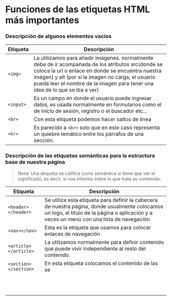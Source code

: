 # Funciones de las etiquetas HTML más importantes

### Descripción de algunos elementos vacíos

| Etiqueta      | Descripción                                                                                                                                                                                                                                                                                 |
| ------------- | ------------------------------------------------------------------------------------------------------------------------------------------------------------------------------------------------------------------------------------------------------------------------------------------- |
| ```<img>```   | La utilizamos para añadir imágenes. normalmente debe de ir acompañada de los atributos src(donde se coloca la url o enlace en donde se encuentra nuestra imágen) y alt (por si la imagen no carga, el usuario pueda leer el nombre de la imagen para tener una idea de lo que se iba a ver) |
| ```<input>``` | Es un campo en donde el usuario puede ingresar datos, es usada normalmente en formularios como el de inicio de sesión, registro o el buscador etc...                                                                                                                                        |
| ```<br>```    | Con esta etiqueta podemos hacer saltos de linea                                                                                                                                                                                                                                             |
| ```<hr>```    | Es parecido a ```<br>``` solo que en este caso representa un quiebre temático entre los párrafos de una sección.                                                                                                                                                                                                                                                                             | 

### Descripción de las etiquetas semánticas para la estructura base de nuestra página
> Nota: Una etiqueta se califica como semántica si tiene que ver el significado, es decir, si nos informa sobre lo que trata su contenido.

| Etiqueta                   | Descripción                                                                                                                                                                                |
| -------------------------- | ------------------------------------------------------------------------------------------------------------------------------------------------------------------------------------------ |
| ```<header></header> ```   | Se utiliza esta etiqueta para definir la cabecera de nuestra página, donde usualmente colocamos un logo, el título de la página o aplicación y a veces un menú con una lista de navegación |
| ```<nav></nav> ```         | Esta es la etiqueta que usamos para colocar enlaces de navegación                                                                                                                          |
| ```<article></article> ``` | La utilizamos normalmente para definir contenido que puede vivir independiente al resto del contenido.                                                                                     |
| ```<section></section> ``` | En esta etiqueta colocamos el contenido de las se                                                                                                                                                                                           |
| ``` ```                    |                                                                                                                                                                                            |
| ``` ```                    |                                                                                                                                                                                            |
| ``` ```                    |                                                                                                                                                                                            |